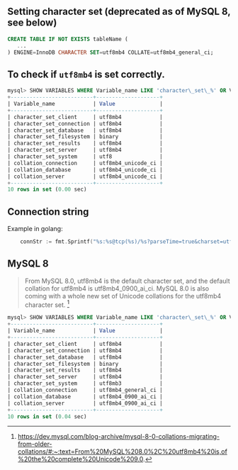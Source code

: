 ## Setting character set (deprecated as of MySQL 8, see below)

```sql
CREATE TABLE IF NOT EXISTS tableName (
   ...
) ENGINE=InnoDB CHARACTER SET=utf8mb4 COLLATE=utf8mb4_general_ci;
```


## To check if `utf8mb4` is set correctly.
```sql
mysql> SHOW VARIABLES WHERE Variable_name LIKE 'character\_set\_%' OR Variable_name LIKE 'collation%';
+--------------------------+--------------------+
| Variable_name            | Value              |
+--------------------------+--------------------+
| character_set_client     | utf8mb4            |
| character_set_connection | utf8mb4            |
| character_set_database   | utf8mb4            |
| character_set_filesystem | binary             |
| character_set_results    | utf8mb4            |
| character_set_server     | utf8mb4            |
| character_set_system     | utf8               |
| collation_connection     | utf8mb4_unicode_ci |
| collation_database       | utf8mb4_unicode_ci |
| collation_server         | utf8mb4_unicode_ci |
+--------------------------+--------------------+
10 rows in set (0.00 sec)
```

## Connection string

Example in golang:
```go
	connStr := fmt.Sprintf("%s:%s@tcp(%s)/%s?parseTime=true&charset=utf8mb4&collation=utf8mb4_unicode_ci", opt.User, opt.Password, opt.Host, opt.Database)
```

## MySQL 8

> From MySQL 8.0, utf8mb4 is the default character set, and the default collation for utf8mb4 is utf8mb4_0900_ai_ci. MySQL 8.0 is also coming with a whole new set of Unicode collations for the utf8mb4 character set. [^1]

```sql
mysql> SHOW VARIABLES WHERE Variable_name LIKE 'character\_set\_%' OR Variable_name LIKE 'collation%';
+--------------------------+--------------------+
| Variable_name            | Value              |
+--------------------------+--------------------+
| character_set_client     | utf8mb4            |
| character_set_connection | utf8mb4            |
| character_set_database   | utf8mb4            |
| character_set_filesystem | binary             |
| character_set_results    | utf8mb4            |
| character_set_server     | utf8mb4            |
| character_set_system     | utf8mb3            |
| collation_connection     | utf8mb4_general_ci |
| collation_database       | utf8mb4_0900_ai_ci |
| collation_server         | utf8mb4_0900_ai_ci |
+--------------------------+--------------------+
10 rows in set (0.04 sec)
```


[^1]: https://dev.mysql.com/blog-archive/mysql-8-0-collations-migrating-from-older-collations/#:~:text=From%20MySQL%208.0%2C%20utf8mb4%20is,of%20the%20complete%20Unicode%209.0.
